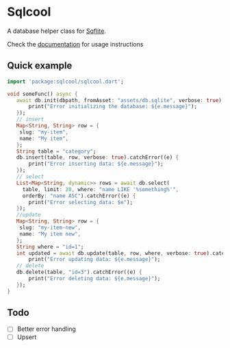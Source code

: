 # Sqlcool

A database helper class for [Sqflite](https://github.com/tekartik/sqflite).

Check the [documentation](https://sqlcool.readthedocs.io/en/latest/) for usage instructions

## Quick example

   ```dart
   import 'package:sqlcool/sqlcool.dart';

   void someFunc() async {
      await db.init(dbpath, fromAsset: "assets/db.sqlite", verbose: true).catchError((e) {
          print("Error initializing the database: ${e.message}");
      });
      // insert
      Map<String, String> row = {
       slug: "my-item",
       name: "My item",
      };
      String table = "category";
      db.insert(table, row, verbose: true).catchError((e) {
          print("Error inserting data: ${e.message}");
      });
      // select
      List<Map<String, dynamic>> rows = await db.select(
        table, limit: 20, where: "name LIKE '%something%'",
        orderBy: "name ASC").catchError((e) {
          print("Error selecting data: $e");
      });
      //update
      Map<String, String> row = {
       slug: "my-item-new",
       name: "My item new",
      };
      String where = "id=1";
      int updated = await db.update(table, row, where, verbose: true).catchError((e) {
          print("Error updating data: ${e.message}");
      // delete
      db.delete(table, "id=3").catchError((e) {
          print("Error deleting data: ${e.message}");
      });
   }
   ```

## Todo

- [ ] Better error handling
- [ ] Upsert